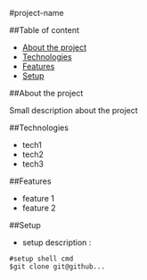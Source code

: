 #project-name

##Table of content

* [About the project](#about-the-project)
* [Technologies](#technologies)
* [Features](#features)
* [Setup](#setup)

##About the project

Small description about the project

##Technologies

* tech1
* tech2
* tech3

##Features

* feature 1
* feature 2

##Setup

* setup description :

```shell
#setup shell cmd
$git clone git@github...
```
